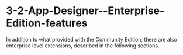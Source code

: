 # 3-2-App-Designer--Enterprise-Edition-features

In addition to what provided with the Community Edition, there are also enterprise level extensions, described in the following sections.

